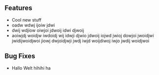 ## Features
- Cool new stuff
- oadw wdwj ijoiw jdwi
- dwij wdjiow oiwjoi jdwoij idwi djwoij
-  aoiwjdj woidjw iwdoidj wij idwji djwio jdwoij iojwd jwioj dowjoi jwoidjwi jwidijwoidjwoi jiowj dwjoidjwji jwdj iwjd woijdiwoj iwjo jwdij woidjwoi

## Bug Fixes
- Hallo Welt hihihi ha
